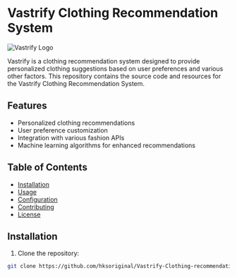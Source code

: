 # Vastrify Clothing Recommendation System

![Vastrify Logo](/path/to/logo.png)

Vastrify is a clothing recommendation system designed to provide personalized clothing suggestions based on user preferences and various other factors. This repository contains the source code and resources for the Vastrify Clothing Recommendation System.

## Features

- Personalized clothing recommendations
- User preference customization
- Integration with various fashion APIs
- Machine learning algorithms for enhanced recommendations

## Table of Contents

- [Installation](#installation)
- [Usage](#usage)
- [Configuration](#configuration)
- [Contributing](#contributing)
- [License](#license)

## Installation

1. Clone the repository:

```bash
git clone https://github.com/hksoriginal/Vastrify-Clothing-recommendation-system.git
